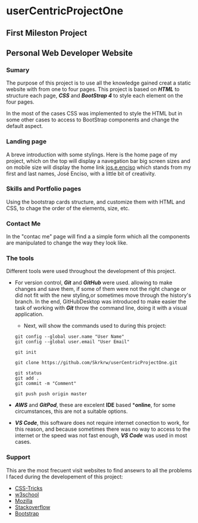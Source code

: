 
# userCentricProjectOne

## First Mileston Project
## Personal Web Developer Website

### Sumary
The purpose of this project is to use all the knowledge gained creat a static website with from one to four pages.
This project is based on ***HTML*** to structure each page, ***CSS*** and ***BootStrap 4*** to style each element on the four pages. 

In the most of the cases CSS was implemented to style the HTML but in some other cases to access to BootStrap components and change the default aspect.

### Landing page
A breve introduction with some stylings.
Here is the home page of my project, which on the top will display a navegation bar big screen sizes and on mobile size will display the home link [jos.e.enciso](https://skrkrw.github.io/userCentricProjectOne/) which stands from my first and last names, José Enciso, with a little bit of creativity.

### Skills and Portfolio pages
Using the bootstrap cards structure, and customize them with HTML and CSS, to chage the order of the elements, size, etc.


### Contact Me
In the "contac me" page will find a a simple form  which all the components are manipulated to change the way they look like.

### The tools
Different tools were used throughout the development of this project.

* For version control, ***Git*** and ***GitHub*** were used. allowing to make changes and save them, if some of them were not the right change or did not fit with the new styling,or sometimes move through the history's branch.
In the end, GitHubDesktop was introduced to make easier the task of working with ***Git*** throw the command line, doing it with a visual application. 

    + Next, will show the commands used to during this project: 
     ```
     git config --global user.name "User Name" 
     git config --global user.email "User Email"

     git init

     git clone https://github.com/Skrkrw/userCentricProjectOne.git

     git status
     git add .
     git commit -m "Comment"

     git push push origin master
     ```


* ***AWS*** and ***GitPod***, these are excelent **IDE** based ***online**, for some circumstances, this are not a suitable options.

* ***VS Code***, this software does not require internet conection to work, for this reason, and because sometimes there was no way to access to the internet or the speed was not fast enough, ***VS Code*** was used in most cases.


### Support
This are the most frecuent visit websites to find ansewrs to all the problems I faced during the developement of this project:  

* [CSS-Tricks](https://css-tricks.com/)
* [w3school](https://www.w3schools.com/)
* [Mozilla](https://developer.mozilla.org/)
* [Stackoverflow](https://stackoverflow.com/)
* [Bootstrap](https://getbootstrap.com/docs/4.4/getting-started/introduction/)